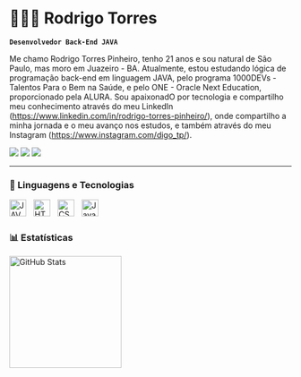 # 👩🏻‍💻 Rodrigo Torres

**`Desenvolvedor Back-End JAVA`**

Me chamo Rodrigo Torres Pinheiro, tenho 21 anos e sou natural de São Paulo, mas moro em Juazeiro - BA. Atualmente, estou estudando lógica de programação back-end em linguagem JAVA, pelo programa 1000DEVs - Talentos Para o Bem na Saúde, e pelo ONE - Oracle Next Education, proporcionado pela ALURA. Sou apaixonadO por tecnologia e compartilho meu conhecimento através do meu LinkedIn (https://www.linkedin.com/in/rodrigo-torres-pinheiro/), onde compartilho a minha jornada e o meu avanço nos estudos, e também através do meu Instagram (https://www.instagram.com/digo_tp/).

<div> 
  <a href="https://www.instagram.com/digo_tp/" target="_blank"><img src="https://img.shields.io/badge/-Instagram-%23E4405F?style=for-the-badge&logo=instagram&logoColor=white" target="_blank"></a> 
  <a href = "mailto:rodrigotorresp03@gmail.com"><img src="https://img.shields.io/badge/-Gmail-%23333?style=for-the-badge&logo=gmail&logoColor=white" target="_blank"></a>
  <a href="https://www.linkedin.com/in/rodrigo-torres-pinheiro/" target="_blank"><img src="https://img.shields.io/badge/-LinkedIn-%230077B5?style=for-the-badge&logo=linkedin&logoColor=white" target="_blank"></a> 
  
</div>


---

### 🤖 Linguagens e Tecnologias

<img 
    align="left" 
    alt="JAVA"
    title="JAVA" 
    width="30px" 
    style="padding-right: 10px;" 
    src="https://cdn.jsdelivr.net/gh/devicons/devicon@latest/icons/java/java-original.svg" 
/>
<img 
    align="left" 
    alt="HTML"
    title="HTML" 
    width="30px" 
    style="padding-right: 10px;" 
    src="https://cdn.jsdelivr.net/gh/devicons/devicon@latest/icons/html5/html5-original.svg" 
/>
<img 
    align="left" 
    alt="CSS" 
    title="CSS"
    width="30px" 
    style="padding-right: 10px;" 
    src="https://cdn.jsdelivr.net/gh/devicons/devicon@latest/icons/css3/css3-original.svg" 
/>
<img 
    align="left" 
    alt="JavaScript" 
    title="JavaScript"
    width="30px" 
    style="padding-right: 10px;" 
    src="https://cdn.jsdelivr.net/gh/devicons/devicon@latest/icons/javascript/javascript-original.svg" 
/>

<br/>
<br/>

### 📊 Estatísticas

<p>
  <img 
    align="left" 
    alt="GitHub Stats" 
    height="200" 
    style="padding-right: 10px;" 
    src="https://github-readme-stats.vercel.app/api?username=rodrigo-tp&show_icons=true&theme=tokyonight&include_all_commits=true&locale=pt-br" 
  />


</p>

